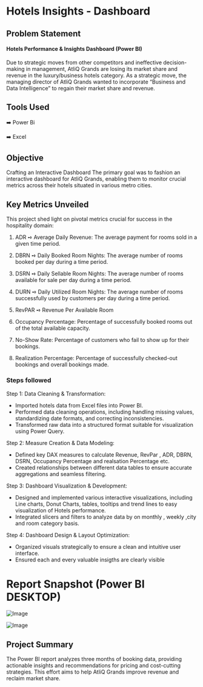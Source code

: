 # Hotels Insights - Dashboard

## Problem Statement

#### Hotels Performance & Insights Dashboard (Power BI)

Due to strategic moves from other competitors and ineffective decision-making in management, AtliQ Grands are losing its market share and revenue in the luxury/business hotels category. As a strategic move, the managing director of AtliQ Grands wanted to incorporate “Business and Data Intelligence” to regain their market share and revenue.

## Tools Used
➡️ Power Bi

➡️ Excel

## Objective
Crafting an Interactive Dashboard
The primary goal was to fashion an interactive dashboard for AtliQ Grands, enabling them to monitor crucial metrics across their hotels situated in various metro cities.

## Key Metrics Unveiled
This project shed light on pivotal metrics crucial for success in the hospitality domain:

1. ADR ➺ Average Daily Revenue:
 The average payment for rooms sold in a given time period.

2. DBRN ➺ Daily Booked Room Nights:
 The average number of rooms booked per day during a time period.

3. DSRN ➺ Daily Sellable Room Nights:
 The average number of rooms available for sale per day during a time period.

4. DURN ➺ Daily Utilized Room Nights:
 The average number of rooms successfully used by customers per day during a time period.

5.  RevPAR ➺ Revenue Per Available Room
6. Occupancy Percentage:
 Percentage of successfully booked rooms out of the total available capacity.

7. No-Show Rate:
 Percentage of customers who fail to show up for their bookings.

8. Realization Percentage:
 Percentage of successfully checked-out bookings and overall bookings made.


### Steps followed 
 Step 1: Data Cleaning & Transformation: 
- Imported hotels data from Excel files into Power BI.
- Performed data cleaning operations, including handling missing values, standardizing date formats, and correcting inconsistencies.
- Transformed raw data into a structured format suitable for visualization using Power Query.
  
Step 2: Measure Creation & Data Modeling:

- Defined key DAX measures to calculate Revenue, RevPar , ADR, DBRN, DSRN, Occupancy Percentage and realsation Percentage etc.
- Created relationships between different data tables to ensure accurate aggregations and seamless filtering.
  
Step 3: Dashboard Visualization & Development:

- Designed and implemented various interactive visualizations, including Line charts, Donut Charts, tables, tooltips and trend lines to easy visualization of Hotels performance.
- Integrated slicers and filters to analyze data by on monthly , weekly ,city and room category basis.
  
Step 4: Dashboard Design & Layout Optimization:

- Organized visuals strategically to ensure a clean and intuitive user interface.
- Ensured each and every valuable insigths are clearly visible

 
 # Report Snapshot (Power BI DESKTOP)

 ![Image](https://github.com/user-attachments/assets/e6b5b144-1713-435a-8a59-12fb6f5b37d5)

![Image](https://github.com/user-attachments/assets/5d8cfaad-77f6-4abd-9744-21b8637d22b3)

## Project Summary
The Power BI report analyzes three months of booking data, providing actionable insights and recommendations for pricing and cost-cutting strategies. This effort aims to help AtliQ Grands improve revenue and reclaim market share.
